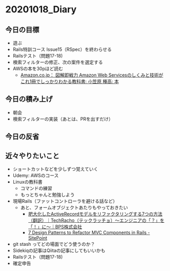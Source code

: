 # 20201018_Diary

## 今日の目標

- 遊ぶ
- Rails特訓コース Issue15（RSpec）を終わらせる
- Railsテスト（問題17-18)
- 検索フィルターの修正、次の案件を選定する
- AWSの本を30pほど読む
  - [Amazon\.co\.jp： 図解即戦力 Amazon Web Servicesのしくみと技術がこれ1冊でしっかりわかる教科書: 小笠原 種高: 本](https://www.amazon.co.jp/dp/4297108895?tag=note0e2a-22&linkCode=ogi&th=1&psc=1)

## 今日の積み上げ

- 朝会
- 検索フィルターの実装（あとは、PRを出すだけ）

## 今日の反省  

## 近々やりたいこと

- ショートカットなどを少しずつ覚えていく
- Udemy: AWSのコース
- Linuxの教科書
  - コマンドの練習
  - もっとちゃんと勉強しよう
- 現場Rails（ファットコントローラを避ける話など）
  - あと、フォームオブジェクトあたりもやっておきたい
    - [肥大化したActiveRecordモデルをリファクタリングする7つの方法（翻訳）｜TechRacho（テックラッチョ）〜エンジニアの「？」を「！」に〜｜BPS株式会社](https://techracho.bpsinc.jp/hachi8833/2013_11_19/14738)
    - [7 Design Patterns to Refactor MVC Components in Rails \- SitePoint](https://www.sitepoint.com/7-design-patterns-to-refactor-mvc-components-in-rails/)
- git stash ってどの場面でどう使うのか？
- Sidekiqの記事はQiitaの記事にしてもいいかも
- Railsテスト（問題17-18)
- 確定申告
